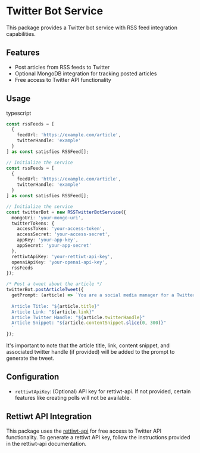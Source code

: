 # Twitter Bot Service

This package provides a Twitter bot service with RSS feed integration capabilities.

## Features

- Post articles from RSS feeds to Twitter
- Optional MongoDB integration for tracking posted articles
- Free access to Twitter API functionality

## Usage

typescript

```typescript
const rssFeeds = [
  {
    feedUrl: 'https://example.com/article',
    twitterHandle: 'example'
  }
] as const satisfies RSSFeed[];

// Initialize the service
const rssFeeds = [
  {
    feedUrl: 'https://example.com/article',
    twitterHandle: 'example'
  }
] as const satisfies RSSFeed[];

// Initialize the service
const twitterBot = new RSSTwitterBotService({
  mongoUri: 'your-mongo-uri',
  twitterTokens: {
    accessToken: 'your-access-token',
    accessSecret: 'your-access-secret',
    appKey: 'your-app-key',
    appSecret: 'your-app-secret'
  },
  rettiwtApiKey: 'your-rettiwt-api-key',
  openaiApiKey: 'your-openai-api-key',
  rssFeeds
});

/* Post a tweet about the article */
twitterBot.postArticleTweet({
  getPrompt: (article) => `You are a social media manager for a Twitter account focused on dogs. Create a unique tweet about the following article snippet. Use the template and example provided below to structure the tweet. Avoid using emojis. Make sure the tweet is concise, informative, and includes a call to action for readers to learn more. Add new lines at the end of each paragraph. Add hashtags at the end of the tweet.
  
  Article Title: "${article.title}"
  Article Link: "${article.link}"
  Article Twitter Handle: "${article.twitterHandle}"
  Article Snippet: "${article.contentSnippet.slice(0, 300)}"
  `
});
```

It's important to note that the article title, link, content snippet, and associated twitter handle (if provided) will be added to the prompt to generate the tweet.


## Configuration

- `rettiwtApiKey`: (Optional) API key for rettiwt-api. If not provided, certain features like creating polls will not be available.

## Rettiwt API Integration

This package uses the [rettiwt-api](https://www.npmjs.com/package/rettiwt-api) for free access to Twitter API functionality. To generate a rettiwt API key, follow the instructions provided in the rettiwt-api documentation.
